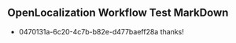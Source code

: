## OpenLocalization Workflow Test MarkDown
* 0470131a-6c20-4c7b-b82e-d477baeff28a thanks!

<!--HONumber=Jul16_HO4-->



